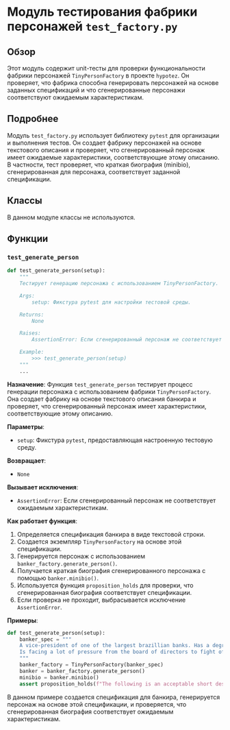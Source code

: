 # Модуль тестирования фабрики персонажей `test_factory.py`

## Обзор

Этот модуль содержит unit-тесты для проверки функциональности фабрики персонажей `TinyPersonFactory` в проекте `hypotez`. Он проверяет, что фабрика способна генерировать персонажей на основе заданных спецификаций и что сгенерированные персонажи соответствуют ожидаемым характеристикам.

## Подробнее

Модуль `test_factory.py` использует библиотеку `pytest` для организации и выполнения тестов. Он создает фабрику персонажей на основе текстового описания и проверяет, что сгенерированный персонаж имеет ожидаемые характеристики, соответствующие этому описанию. В частности, тест проверяет, что краткая биография (minibio), сгенерированная для персонажа, соответствует заданной спецификации.

## Классы

В данном модуле классы не используются.

## Функции

### `test_generate_person`

```python
def test_generate_person(setup):
    """
    Тестирует генерацию персонажа с использованием TinyPersonFactory.

    Args:
        setup: Фикстура pytest для настройки тестовой среды.

    Returns:
        None

    Raises:
        AssertionError: Если сгенерированный персонаж не соответствует ожидаемым характеристикам.

    Example:
        >>> test_generate_person(setup)
    """
    ...
```

**Назначение**:
Функция `test_generate_person` тестирует процесс генерации персонажа с использованием фабрики `TinyPersonFactory`. Она создает фабрику на основе текстового описания банкира и проверяет, что сгенерированный персонаж имеет характеристики, соответствующие этому описанию.

**Параметры**:
- `setup`: Фикстура `pytest`, предоставляющая настроенную тестовую среду.

**Возвращает**:
- `None`

**Вызывает исключения**:
- `AssertionError`: Если сгенерированный персонаж не соответствует ожидаемым характеристикам.

**Как работает функция**:
1. Определяется спецификация банкира в виде текстовой строки.
2. Создается экземпляр `TinyPersonFactory` на основе этой спецификации.
3. Генерируется персонаж с использованием `banker_factory.generate_person()`.
4. Получается краткая биография сгенерированного персонажа с помощью `banker.minibio()`.
5. Используется функция `proposition_holds` для проверки, что сгенерированная биография соответствует спецификации.
6. Если проверка не проходит, выбрасывается исключение `AssertionError`.

**Примеры**:
```python
def test_generate_person(setup):
    banker_spec = """
    A vice-president of one of the largest brazillian banks. Has a degree in engineering and an MBA in finance. 
    Is facing a lot of pressure from the board of directors to fight off the competition from the fintechs.    
    """
    banker_factory = TinyPersonFactory(banker_spec)
    banker = banker_factory.generate_person()
    minibio = banker.minibio()
    assert proposition_holds(f"The following is an acceptable short description for someone working in banking: '{minibio}'"), f"Proposition is false according to the LLM."
```
В данном примере создается спецификация для банкира, генерируется персонаж на основе этой спецификации, и проверяется, что сгенерированная биография соответствует ожидаемым характеристикам.